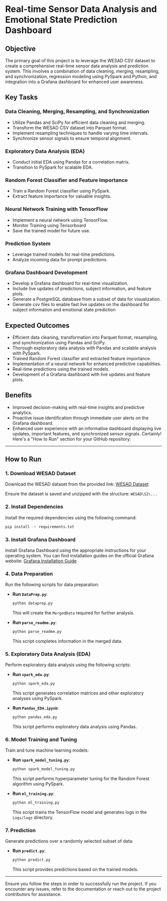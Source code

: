 # Real-time Sensor Data Analysis and Emotional State Prediction Dashboard

## Objective
The primary goal of this project is to leverage the WESAD CSV dataset to create a comprehensive real-time sensor data analysis and prediction system. This involves a combination of data cleaning, merging, resampling, and synchronization, regression modeling using PySpark and Python, and integration into a Grafana dashboard for enhanced user awareness.

## Key Tasks

### Data Cleaning, Merging, Resampling, and Synchronization
- Utilize Pandas and SciPy for efficient data cleaning and merging.
- Transform the WESAD CSV dataset into Parquet format.
- Implement resampling techniques to handle varying time intervals.
- Synchronize sensor signals to ensure temporal alignment.

### Exploratory Data Analysis (EDA)
- Conduct initial EDA using Pandas for a correlation matrix.
- Transition to PySpark for scalable EDA.

### Random Forest Classifier and Feature Importance
- Train a Random Forest classifier using PySpark.
- Extract feature importance for valuable insights.

### Neural Network Training with TensorFlow
- Implement a neural network using TensorFlow.
- Monitor Training using Tensorboard
- Save the trained model for future use.

### Prediction System
- Leverage trained models for real-time predictions.
- Analyze incoming data for prompt predictions.

### Grafana Dashboard Development
- Develop a Grafana dashboard for real-time visualization.
- Include live updates of predictions, subject information, and feature plots.
- Generate a PostgreSQL database from a subset of data for visualization.
- Generate csv files to enable fast live updates on the dashboard for subject information and emotional state prediction

## Expected Outcomes

- Efficient data cleaning, transformation into Parquet format, resampling, and synchronization using Pandas and SciPy.
- Thorough exploratory data analysis with Pandas and scalable analysis with PySpark.
- Trained Random Forest classifier and extracted feature importance.
- Implementation of a neural network for enhanced predictive capabilities.
- Real-time predictions using the trained models.
- Development of a Grafana dashboard with live updates and feature plots.

## Benefits

- Improved decision-making with real-time insights and predictive analytics.
- Proactive issue identification through immediate user alerts on the Grafana dashboard.
- Enhanced user experience with an informative dashboard displaying live updates, important features, and synchronized sensor signals.
Certainly! Here's a "How to Run" section for your GitHub repository:

---

## How to Run

### 1. Download WESAD Dataset
Download the WESAD dataset from the provided link: [WESAD Dataset](https://ubicomp.eti.uni-siegen.de/home/datasets/icmi18/)

Ensure the dataset is saved and unzipped with the structure: `WESAD\S2\...`

### 2. Install Dependencies
Install the required dependencies using the following command:
```bash
pip install -r requirements.txt
```

### 3. Install Grafana Dashboard
Install Grafana Dashboard using the appropriate instructions for your operating system. You can find installation guides on the official Grafana website: [Grafana Installation Guide](https://grafana.com/docs/grafana/latest/installation/)

### 4. Data Preparation
Run the following scripts for data preparation:

- **Run `DataPrep.py`**:
  ```bash
  python dataprep.py
  ```
  This will create the `MergedData` required for further analysis.

- **Run `parse_readme.py`**:
  ```bash
  python parse_readme.py
  ```
  This script completes information in the merged data.

### 5. Exploratory Data Analysis (EDA)
Perform exploratory data analysis using the following scripts:

- **Run `spark_eda.py`**:
  ```bash
  python spark_eda.py
  ```
  This script generates correlation matrices and other exploratory analyses using PySpark.

- **Run `Pandas_EDA.ipynb`**:
  ```bash
  python pandas_eda.py
  ```
  This script performs exploratory data analysis using Pandas.

### 6. Model Training and Tuning
Train and tune machine learning models:

- **Run `spark_model_tuning.py`**:
  ```bash
  python spark_model_tuning.py
  ```
  This script performs hyperparameter tuning for the Random Forest algorithm using PySpark.

- **Run `ml_training.py`**:
  ```bash
  python ml_training.py
  ```
  This script trains the TensorFlow model and generates logs in the `Logs/logs` directory.

### 7. Prediction
Generate predictions over a randomly selected subset of data:

- **Run `predict.py`**:
  ```bash
  python predict.py
  ```
  This script provides predictions based on the trained models.

---

Ensure you follow the steps in order to successfully run the project. If you encounter any issues, refer to the documentation or reach out to the project contributors for assistance.
